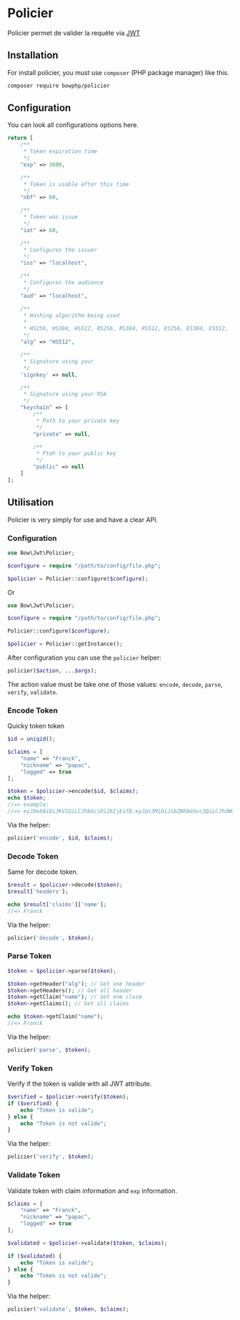 # Policier

Policier permet de valider la requête via [JWT](https://jwt.io)

## Installation

For install policier, you must use `composer` (PHP package manager) like this. 

```bash
composer require bowphp/policier
```

## Configuration

You can look all configurations options here.

```php
return [
    /**
     * Token expiration time
     */
    "exp" => 3600,

    /**
     * Token is usable after this time
     */
    "nbf" => 60,

    /**
     * Token was issue
     */
    "iat" => 60,

    /**
     * Configures the issuer
     */
    "iss" => "localhost",

    /**
     * Configures the audience
     */
    "aud" => "localhost",

    /**
     * Hashing algorithm being used
     *
     * HS256, HS384, HS512, RS256, RS384, RS512, ES256, ES384, ES512,
     */
    "alg" => "HS512",

    /**
     * Signature using your
     */
    'signkey' => null,

    /**
     * Signature using your RSA
     */
    "keychain" => [
        /**
         * Path to your private key
         */
        "private" => null,

        /**
         * Ptah to your public key
         */
        "public" => null
    ]
];
```

## Utilisation

Policier is very simply for use and have a clear API.

### Configuration

```php
use Bow\Jwt\Policier;

$configure = require "/path/to/config/file.php";

$policier = Policier::configure($configure);
```

Or

```php
use Bow\Jwt\Policier;

$configure = require "/path/to/config/file.php";

Policier::configure($configure);

$policier = Policier::getInstance();
```

After configuration you can use the `policier` helper:

```php
policier($action, ...$args);
```

The action value must be take one of those values: `encode`, `decode`, `parse`, `verify`, `validate`.

### Encode Token

Quicky token token

```php
$id = uniqid();

$claims = [
	"name" => "Franck",
	"nickname" => "papac",
	"logged" => true
];

$token = $policier->encode($id, $claims);
echo $token;
//=> example:
//=> eyJ0eXAiOiJKV1QiLCJhbGciOiI6IjEifQ.eyJpc3MiOiJsb2NhbGhvc3QiLCJhdWQiOiJsb2NhbGhvc3QiLCJqdGkiOi.l7v0bS0rqnK1IeRGRBTFIH5s2TN9KtgD7BLivApq
```

Via the helper:

```php
policier('encode', $id, $claims);
```

### Decode Token

Same for decode token.

```php
$result = $policier->decode($token);
$result['headers'];

echo $result['claims']['name'];
//=> Franck
```

Via the helper:

```php
policier('decode', $token);
```

### Parse Token

```php
$token = $policier->parse($token);

$token->getHeader("alg"); // Get one header
$token->getHeaders(); // Get all header
$token->getClaim("name"); // Get one claim
$token->getClaims(); // Get all claims

echo $token->getClaim("name");
//=> Franck
```

Via the helper:

```php
policier('parse', $token);
```

### Verify Token

Verify if the token is valide with all JWT attribute.

```php
$verified = $policier->verify($token);
if ($verified) {
	echo "Token is valide";
} else {
	echo "Token is not valide";
}
```

Via the helper:

```php
policier('verify', $token);
```

### Validate Token

Validate token with claim information and `exp` information.

```php
$claims = [
	"name" => "Franck",
	"nickname" => "papac",
	"logged" => true
];

$validated = $policier->validate($token, $claims);

if ($validated) {
	echo "Token is valide";
} else {
	echo "Token is not valide";
}
```

Via the helper:

```php
policier('validate', $token, $claims);
```